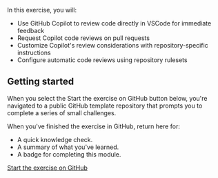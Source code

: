 In this exercise, you will:

- Use GitHub Copilot to review code directly in VSCode for immediate feedback
- Request Copilot code reviews on pull requests
- Customize Copilot's review considerations with repository-specific instructions
- Configure automatic code reviews using repository rulesets

## Getting started

When you select the Start the exercise on GitHub button below, you're navigated to a public GitHub template repository that prompts you to complete a series of small challenges.

When you've finished the exercise in GitHub, return here for:

- A quick knowledge check.
- A summary of what you've learned.
- A badge for completing this module.

[Start the exercise on GitHub ](https://github.com/skills/copilot-code-review)